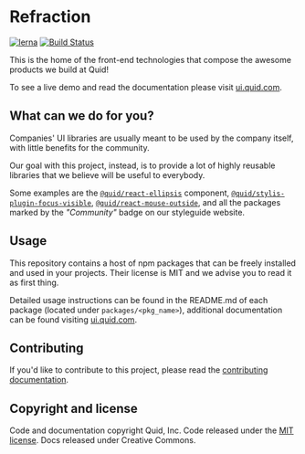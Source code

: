 # Refraction

[![lerna][lerna-badge]](https://lernajs.io/) [![Build Status][travis-badge]](https://travis-ci.com/quid/refraction)

This is the home of the front-end technologies that compose the awesome
products we build at Quid!

To see a live demo and read the documentation please visit [ui.quid.com](https://ui.quid.com).

## What can we do for you?

Companies' UI libraries are usually meant to be used by the company itself, with little
benefits for the community.

Our goal with this project, instead, is to provide a lot of highly reusable libraries
that we believe will be useful to everybody.

Some examples are the [`@quid/react-ellipsis`][react-ellipsis] component, [`@quid/stylis-plugin-focus-visible`][stylis-plugin-focus-visible], [`@quid/react-mouse-outside`][react-mouse-outside], and all the packages marked by the _"Community"_ badge on our styleguide website.

## Usage

This repository contains a host of npm packages that can be freely installed and used
in your projects. Their license is MIT and we advise you to read it as first thing.

Detailed usage instructions can be found in the README.md of each package (located under `packages/<pkg_name>`), additional documentation can be found visiting [ui.quid.com](https://ui.quid.com).

## Contributing

If you'd like to contribute to this project, please read the [contributing documentation](CONTRIBUTING.md).

## Copyright and license

Code and documentation copyright Quid, Inc. Code released under the [MIT license][license]. Docs released under Creative Commons.

<!-- links -->

[react-ellipsis]: https://quid.github.io/refraction/#react-ellipsis
[stylis-plugin-focus-visible]: https://quid.github.io/refraction/#stylis-plugin-focus-visible
[react-mouse-outside ]: https://quid.github.io/refraction/#react-mouse-outside
[lerna-badge]: https://img.shields.io/badge/maintained%20with-lerna-cc00ff.svg
[travis-badge]: https://travis-ci.com/quid/refraction.svg?token=eAsu8PgyKpfsPmbvLfUx&branch=master
[license]: LICENSE.md
